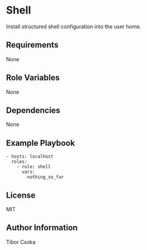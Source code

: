 Shell
=========

Install structured shell configuration into the user home.

Requirements
------------

None

Role Variables
--------------

None

Dependencies
------------

None

Example Playbook
----------------

    - hosts: localhost
      roles:
        - role: shell
          vars:
            nothing_so_far

License
-------

MIT

Author Information
------------------

Tibor Csoka
